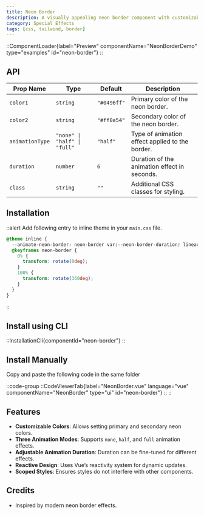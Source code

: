 ```yaml
---
title: Neon Border
description: A visually appealing neon border component with customizable animations and colors.
category: Special Effects
tags: [css, tailwind, border]
---
```


::ComponentLoader{label="Preview" componentName="NeonBorderDemo" type="examples" id="neon-border"}
::

## API

| Prop Name       | Type                         | Default     | Description                                     |
| --------------- | ---------------------------- | ----------- | ----------------------------------------------- |
| `color1`        | `string`                     | `"#0496ff"` | Primary color of the neon border.               |
| `color2`        | `string`                     | `"#ff0a54"` | Secondary color of the neon border.             |
| `animationType` | `"none" \| "half" \| "full"` | `"half"`    | Type of animation effect applied to the border. |
| `duration`      | `number`                     | `6`         | Duration of the animation effect in seconds.    |
| `class`         | `string`                     | `""`        | Additional CSS classes for styling.             |

## Installation

::alert
Add following entry to inline theme in your `main.css` file.

```css
@theme inline {
  --animate-neon-border: neon-border var(--neon-border-duration) linear infinite;
  @keyframes neon-border {
    0% {
      transform: rotate(0deg);
    }
    100% {
      transform: rotate(360deg);
    }
  }
}
```

::

## Install using CLI

::InstallationCli{componentId="neon-border"}
::

## Install Manually

Copy and paste the following code in the same folder

::code-group
::CodeViewerTab{label="NeonBorder.vue" language="vue" componentName="NeonBorder" type="ui" id="neon-border"}
::
::

## Features

- **Customizable Colors**: Allows setting primary and secondary neon colors.
- **Three Animation Modes**: Supports `none`, `half`, and `full` animation effects.
- **Adjustable Animation Duration**: Duration can be fine-tuned for different effects.
- **Reactive Design**: Uses Vue’s reactivity system for dynamic updates.
- **Scoped Styles**: Ensures styles do not interfere with other components.

## Credits

- Inspired by modern neon border effects.
